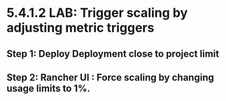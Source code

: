 # 5.4.1.2 LAB: Trigger scaling by adjusting metric triggers
## Step 1: Deploy Deployment close to project limit
## Step 2: Rancher UI : Force scaling by changing usage limits to 1%.
